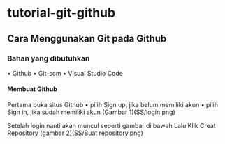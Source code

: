 # tutorial-git-github
## Cara Menggunakan Git pada Github
### Bahan yang dibutuhkan

•	Github
•	Git-scm
•	Visual Studio Code

#### Membuat Github

Pertama buka situs Github
    • pilih Sign up, jika belum memiliki akun
    • pilih Sign in, jika sudah memiliki akun
(Gambar 1)(SS/login.png)

Setelah login nanti akan muncul seperti gambar di bawah
Lalu Klik Creat Repository
(gambar 2)(SS/Buat repository.png)
